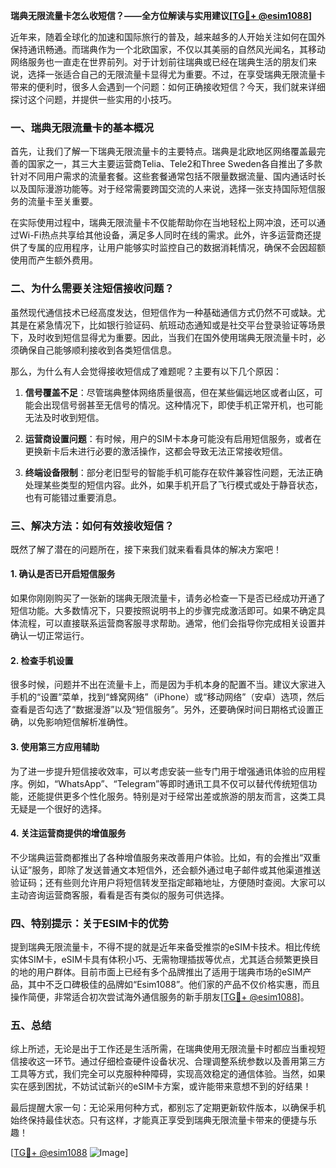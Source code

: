 **瑞典无限流量卡怎么收短信？——全方位解读与实用建议[[TG💪+ @esim1088](https://t.me/s/esim1088)]**

近年来，随着全球化的加速和国际旅行的普及，越来越多的人开始关注如何在国外保持通讯畅通。而瑞典作为一个北欧国家，不仅以其美丽的自然风光闻名，其移动网络服务也一直走在世界前列。对于计划前往瑞典或已经在瑞典生活的朋友们来说，选择一张适合自己的无限流量卡显得尤为重要。不过，在享受瑞典无限流量卡带来的便利时，很多人会遇到一个问题：如何正确接收短信？今天，我们就来详细探讨这个问题，并提供一些实用的小技巧。

### 一、瑞典无限流量卡的基本概况

首先，让我们了解一下瑞典无限流量卡的主要特点。瑞典是北欧地区网络覆盖最完善的国家之一，其三大主要运营商Telia、Tele2和Three Sweden各自推出了多款针对不同用户需求的流量套餐。这些套餐通常包括不限量数据流量、国内通话时长以及国际漫游功能等。对于经常需要跨国交流的人来说，选择一张支持国际短信服务的流量卡至关重要。

在实际使用过程中，瑞典无限流量卡不仅能帮助你在当地轻松上网冲浪，还可以通过Wi-Fi热点共享给其他设备，满足多人同时在线的需求。此外，许多运营商还提供了专属的应用程序，让用户能够实时监控自己的数据消耗情况，确保不会因超额使用而产生额外费用。

### 二、为什么需要关注短信接收问题？

虽然现代通信技术已经高度发达，但短信作为一种基础通信方式仍然不可或缺。尤其是在紧急情况下，比如银行验证码、航班动态通知或是社交平台登录验证等场景下，及时收到短信显得尤为重要。因此，当我们在国外使用瑞典无限流量卡时，必须确保自己能够顺利接收到各类短信信息。

那么，为什么有人会觉得接收短信成了难题呢？主要有以下几个原因：

1. **信号覆盖不足**：尽管瑞典整体网络质量很高，但在某些偏远地区或者山区，可能会出现信号弱甚至无信号的情况。这种情况下，即使手机正常开机，也可能无法及时收到短信。
   
2. **运营商设置问题**：有时候，用户的SIM卡本身可能没有启用短信服务，或者在更换新卡后未进行必要的激活操作，这都会导致无法正常接收短信。

3. **终端设备限制**：部分老旧型号的智能手机可能存在软件兼容性问题，无法正确处理某些类型的短信内容。此外，如果手机开启了飞行模式或处于静音状态，也有可能错过重要消息。

### 三、解决方法：如何有效接收短信？

既然了解了潜在的问题所在，接下来我们就来看看具体的解决方案吧！

#### 1. 确认是否已开启短信服务
如果你刚刚购买了一张新的瑞典无限流量卡，请务必检查一下是否已经成功开通了短信功能。大多数情况下，只要按照说明书上的步骤完成激活即可。如果不确定具体流程，可以直接联系运营商客服寻求帮助。通常，他们会指导你完成相关设置并确认一切正常运行。

#### 2. 检查手机设置
很多时候，问题并不出在流量卡上，而是因为手机本身的配置不当。建议大家进入手机的“设置”菜单，找到“蜂窝网络”（iPhone）或“移动网络”（安卓）选项，然后查看是否勾选了“数据漫游”以及“短信服务”。另外，还要确保时间日期格式设置正确，以免影响短信解析准确性。

#### 3. 使用第三方应用辅助
为了进一步提升短信接收效率，可以考虑安装一些专门用于增强通讯体验的应用程序。例如，“WhatsApp”、“Telegram”等即时通讯工具不仅可以替代传统短信功能，还能提供更多个性化服务。特别是对于经常出差或旅游的朋友而言，这类工具无疑是一个很好的选择。

#### 4. 关注运营商提供的增值服务
不少瑞典运营商都推出了各种增值服务来改善用户体验。比如，有的会推出“双重认证”服务，即除了发送普通文本短信外，还会额外通过电子邮件或其他渠道推送验证码；还有些则允许用户将短信转发至指定邮箱地址，方便随时查阅。大家可以主动咨询运营商客服，看看是否有类似的服务可供选择。

### 四、特别提示：关于ESIM卡的优势

提到瑞典无限流量卡，不得不提的就是近年来备受推崇的eSIM卡技术。相比传统实体SIM卡，eSIM卡具有体积小巧、无需物理插拔等优点，尤其适合频繁更换目的地的用户群体。目前市面上已经有多个品牌推出了适用于瑞典市场的eSIM产品，其中不乏口碑极佳的品牌如“Esim1088”。他们家的产品不仅价格实惠，而且操作简便，非常适合初次尝试海外通信服务的新手朋友[[TG💪+ @esim1088](https://t.me/s/esim1088)]。

### 五、总结

综上所述，无论是出于工作还是生活所需，在瑞典使用无限流量卡时都应当重视短信接收这一环节。通过仔细检查硬件设备状况、合理调整系统参数以及善用第三方工具等方式，我们完全可以克服种种障碍，实现高效稳定的通信体验。当然，如果实在感到困扰，不妨试试新兴的eSIM卡方案，或许能带来意想不到的好结果！

最后提醒大家一句：无论采用何种方式，都别忘了定期更新软件版本，以确保手机始终保持最佳状态。只有这样，才能真正享受到瑞典无限流量卡带来的便捷与乐趣！

[[TG💪+ @esim1088](https://t.me/s/esim1088) ![Image](https://i.postimg.cc/4NQfJmqS/Snipaste-2025-05-13-00-14-12.png)]